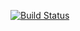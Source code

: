 [![Build Status](https://travis-ci.org/promovicz/better-cli.svg?branch=master)](https://travis-ci.org/promovicz/better-cli)
